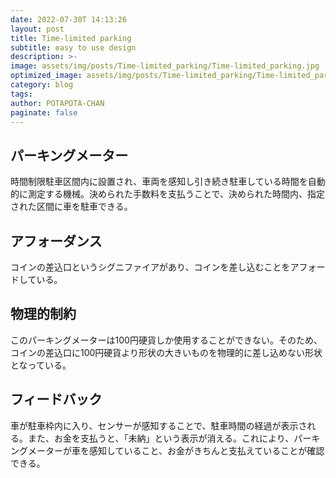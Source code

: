 ```yaml
---
date: 2022-07-30T 14:13:26
layout: post
title: Time-limited parking
subtitle: easy to use design
description: >-
image: assets/img/posts/Time-limited_parking/Time-limited_parking.jpg
optimized_image: assets/img/posts/Time-limited_parking/Time-limited_parking_resized_thumbnail.jpg
category: blog
tags: 
author: POTAPOTA-CHAN
paginate: false
---
```


## パーキングメーター

時間制限駐車区間内に設置され、車両を感知し引き続き駐車している時間を自動的に測定する機械。決められた手数料を支払うことで、決められた時間内、指定された区間に車を駐車できる。

## アフォーダンス

コインの差込口というシグニファイアがあり、コインを差し込むことをアフォードしている。

## 物理的制約

このパーキングメーターは100円硬貨しか使用することができない。そのため、コインの差込口に100円硬貨より形状の大きいものを物理的に差し込めない形状となっている。

## フィードバック

車が駐車枠内に入り、センサーが感知することで、駐車時間の経過が表示される。また、お金を支払うと、「未納」という表示が消える。これにより、パーキングメーターが車を感知していること、お金がきちんと支払えていることが確認できる。